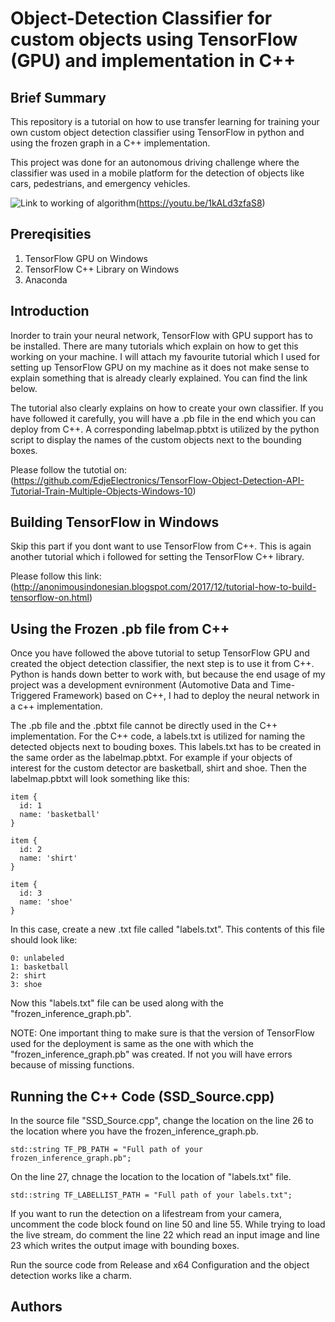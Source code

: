 # Object-Detection Classifier for custom objects using TensorFlow (GPU) and implementation in C++

## Brief Summary

This repository is a tutorial on how to use transfer learning for training your own custom object detection classifier using TensorFlow in python and using the frozen graph in a C++ implementation.

This project was done for an autonomous driving challenge where the classifier was used in a mobile platform for the detection of objects like cars, pedestrians, and emergency vehicles. 

![Link to working of algorithm](https://raw.githubusercontent.com/vishal-noob/Object-Detection---SSD-in-Tensorflow/blob/master/SSD_Detection.PNG)(https://youtu.be/1kALd3zfaS8)


## Prereqisities

1. TensorFlow GPU on Windows
2. TensorFlow C++ Library on Windows
3. Anaconda 

## Introduction

Inorder to train your neural network, TensorFlow with GPU support has to be installed. There are many tutorials which explain on how to get this working on your machine. I will attach my favourite tutorial which I used for setting up TensorFlow GPU on my machine as it does not make sense to explain something that is already clearly explained. You can find the link below.

The tutorial also clearly explains on how to create your own classifier. If you have followed it carefully, you will have a .pb file in the end which you can deploy from C++. A corresponding labelmap.pbtxt is utilized by the python script to display the names of the custom objects next to the bounding boxes.

Please follow the tutotial on: (https://github.com/EdjeElectronics/TensorFlow-Object-Detection-API-Tutorial-Train-Multiple-Objects-Windows-10)

## Building TensorFlow in Windows

Skip this part if you dont want to use TensorFlow from C++.
This is again another tutorial which i followed for setting the TensorFlow C++ library. 

Please follow this link: (http://anonimousindonesian.blogspot.com/2017/12/tutorial-how-to-build-tensorflow-on.html)


## Using the Frozen .pb file from C++

Once you have followed the above tutorial to setup TensorFlow GPU and created the object detection classifier, the next step is to use it from C++. Python is hands down better to work with, but because the end usage of my project was a development evnironment (Automotive Data and Time-Triggered Framework) based on C++, I had to deploy the neural network in a c++ implementation. 

The .pb file and the .pbtxt file cannot be directly used in the C++ implementation. For the C++ code, a labels.txt is utilized for naming the detected objects next to bouding boxes. This labels.txt has to be created in the same order as the labelmap.pbtxt. For example if your objects of interest for the custom detector are basketball, shirt and shoe. Then the labelmap.pbtxt will look something like this:

```
item {
  id: 1
  name: 'basketball'
}

item {
  id: 2
  name: 'shirt'
}

item {
  id: 3
  name: 'shoe'
}
```
In this case, create a new .txt file called "labels.txt". This contents of this file should look like:

```
0: unlabeled
1: basketball
2: shirt
3: shoe
```

Now this "labels.txt" file can be used along with the "frozen_inference_graph.pb". 

NOTE: One important thing to make sure is that the version of TensorFlow used for the deployment is same as the one with which the "frozen_inference_graph.pb" was created. If not you will have errors because of missing functions.

## Running the C++ Code (SSD_Source.cpp)
In the source file "SSD_Source.cpp", change the location on the line 26 to the location where you have the frozen_inference_graph.pb.

```
std::string TF_PB_PATH = "Full path of your frozen_inference_graph.pb";
```
On the line 27, chnage the location to the location of "labels.txt" file.

```
std::string TF_LABELLIST_PATH = "Full path of your labels.txt";
```
If you want to run the detection on a lifestream from your camera, uncomment the code block found on line 50 and line 55. While trying to load the live stream, do comment the line 22 which read an input image  and line 23 which writes the output image with bounding boxes.

Run the source code from Release and x64 Configuration and the object detection works like a charm. 

## Authors
